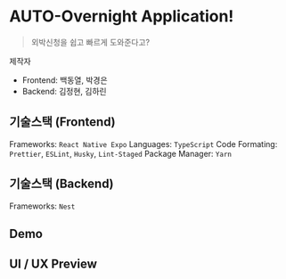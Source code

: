 # AUTO-Overnight Application!

> 외박신청을 쉽고 빠르게 도와준다고?

제작자
- Frontend: 백동열, 박경은
- Backend: 김정현, 김하린

## 기술스택 (Frontend)

Frameworks: `React Native Expo`
Languages: `TypeScript`
Code Formating: `Prettier`, `ESLint`, `Husky`, `Lint-Staged`
Package Manager: `Yarn`

## 기술스택 (Backend)

Frameworks: `Nest`

## Demo

## UI / UX Preview
